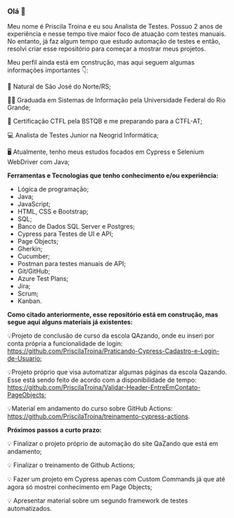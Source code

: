 

<!---
PriscilaTroina/PriscilaTroina is a ✨ special ✨ repository because its `README.md` (this file) appears on your GitHub profile.
You can click the Preview link to take a look at your changes.
--->




### Olá 👋 

Meu nome é Priscila Troina e eu sou Analista de Testes. Possuo 2 anos de experiência e nesse tempo tive maior foco de atuação com testes manuais. No entanto, já faz algum tempo que estudo automação de testes e então, resolvi criar esse repositório para começar a mostrar meus projetos.

Meu perfil ainda está em construção, mas aqui seguem algumas informações importantes 👇:

📍 Natural de São José do Norte/RS;

👨‍🎓 Graduada em Sistemas de Informação pela Universidade Federal do Rio Grande;

🔎 Certificação CTFL pela BSTQB e me preparando para a CTFL-AT;

💻 Analista de Testes Junior na Neogrid Informática;

🖥️ Atualmente, tenho meus estudos focados em Cypress e Selenium WebDriver com Java;


**Ferramentas e Tecnologias que tenho conhecimento e/ou experiência:**

- Lógica de programação;
- Java;
- JavaScript;
- HTML, CSS e Bootstrap;
- SQL;
- Banco de Dados SQL Server e Postgres;
- Cypress para Testes de UI e API;
- Page Objects;
- Gherkin;
- Cucumber;
- Postman para testes manuais de API;
- Git/GitHub;
- Azure Test Plans;
- Jira;
- Scrum;
- Kanban.

**Como citado anteriormente, esse repositório está em construção, mas segue aqui alguns materiais já existentes:**

💡Projeto de conclusão de curso da escola QAzando, onde eu inseri por conta própria a funcionalidade de login: https://github.com/PriscilaTroina/Praticando-Cypress-Cadastro-e-Login-de-Usuario;

💡Projeto próprio que visa automatizar algumas páginas da escola Qazando. Esse está sendo feito de acordo com a disponibilidade de tempo: https://github.com/PriscilaTroina/Validar-Header-EntreEmContato-PageObjects;

💡Material em andamento do curso sobre GitHub Actions: https://github.com/PriscilaTroina/treinamento-cypress-actions.

**Próximos passos a curto prazo:**

💡 Finalizar o projeto próprio de automação do site QaZando que está em andamento;

💡 Finalizar o treinamento de Github Actions;

💡 Fazer um projeto em Cypress apenas com Custom Commands já que até agora só mostrei conhecimento em Page Objects;

💡 Apresentar material sobre um segundo framework de testes automatizados.

